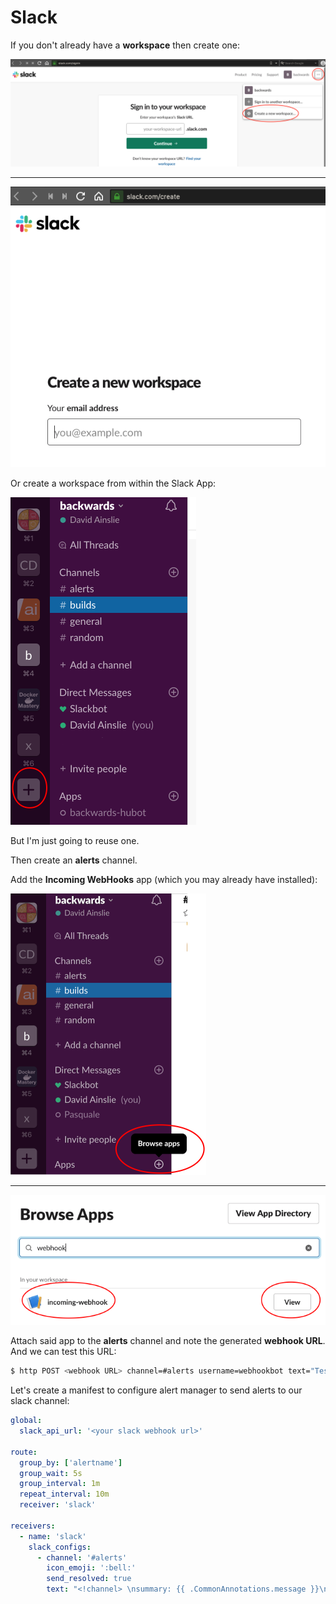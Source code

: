# Slack

If you don't already have a **workspace** then create one:

![Create slack workspace](images/create-slack-workspace.png)

---

![Creating slack workspace](images/creating-slack-workspace.png)

Or create a workspace from within the Slack App:

![Slack App](images/slack-app.png)

But I'm just going to reuse one.

Then create an **alerts** channel.

Add the **Incoming WebHooks** app (which you may already have installed):

![Add app](images/add-slack-app.png)

---

![Webhook](images/webhook.png)

Attach said app to the **alerts** channel and note the generated **webhook URL**. And we can test this URL:

```bash
$ http POST <webhook URL> channel=#alerts username=webhookbot text="Testing 1, 2, 3" icon_emoji=:ghost:
```

Let's create a manifest to configure alert manager to send alerts to our slack channel:

```yaml
global:
  slack_api_url: '<your slack webhook url>'

route:
  group_by: ['alertname']
  group_wait: 5s
  group_interval: 1m
  repeat_interval: 10m
  receiver: 'slack'

receivers:
  - name: 'slack'
    slack_configs:
      - channel: '#alerts'
        icon_emoji: ':bell:'
        send_resolved: true
        text: "<!channel> \nsummary: {{ .CommonAnnotations.message }}\n"
```


